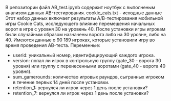 В репозитории файл AB_test.ipynb содержит ноутбук с выполненым анализом данных AB-тестирования. cookie_cats.txt - исходные данные
Этот набор данных включает результаты A/B-тестирования мобильной игры Cookie Cats, исследующего влияние перемещения начальных ворот в игре с уровня 30 на уровень 40. После установки игры игрокам были случайным образом назначены ворота либо на 30 уровне, либо на 40.
Имеются данные о 90 189 игроках, которые установили игру во время проведения AB-теста. Переменные:
- userid: уникальный номер, идентифицирующий каждого игрока.
- version: попал ли игрок в контрольную группу (gate_30 - ворота 30 уровня) или группу с перенесенными воротами (gate_40 - ворота 40 уровня).
- sum_gamerounds: количество игровых раундов, сыгранных игроком в течение первых 14 дней после установки.
- retention_1: вернулся ли игрок через 1 день после установки?
- retention_7: вернулся ли игрок через 1 день после установки?
